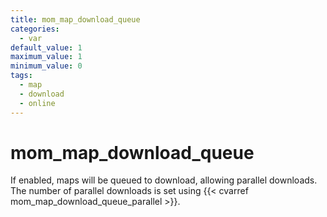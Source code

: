 ```yaml
---
title: mom_map_download_queue
categories:
  - var
default_value: 1
maximum_value: 1
minimum_value: 0
tags:
  - map
  - download
  - online
---
```


# mom_map_download_queue

If enabled, maps will be queued to download, allowing parallel downloads. The number of parallel downloads is set using {{< cvarref mom_map_download_queue_parallel >}}.
